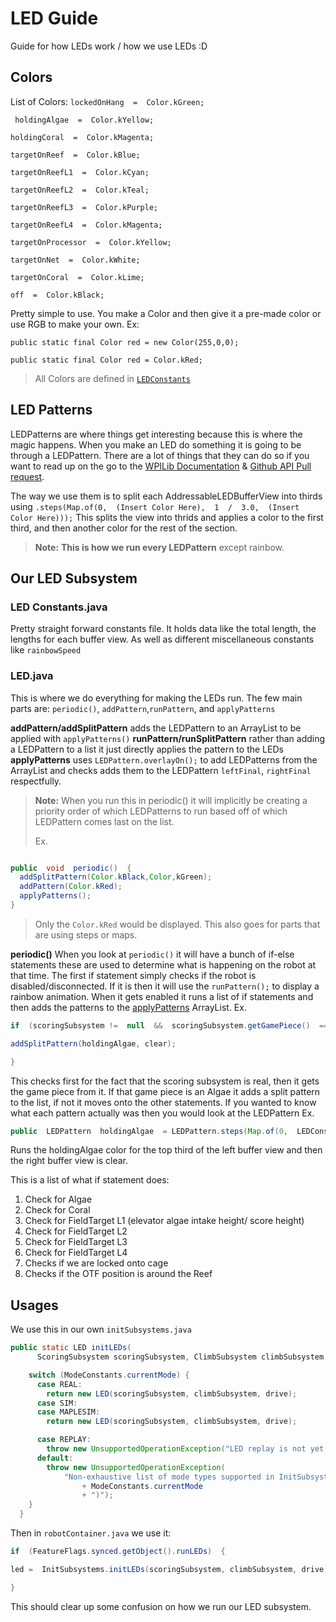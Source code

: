 # LED Guide
Guide for how LEDs work / how we use LEDs :D
## Colors

List of Colors:
``lockedOnHang  =  Color.kGreen;``

`` holdingAlgae  =  Color.kYellow;``

``holdingCoral  =  Color.kMagenta;``

 ``targetOnReef  =  Color.kBlue;``

``targetOnReefL1  =  Color.kCyan;``

``targetOnReefL2  =  Color.kTeal;``

``targetOnReefL3  =  Color.kPurple;``

``targetOnReefL4  =  Color.kMagenta;``

``targetOnProcessor  =  Color.kYellow;``

``targetOnNet  =  Color.kWhite;``

``targetOnCoral  =  Color.kLime;``

``off  =  Color.kBlack;``

Pretty simple to use. You make a Color and then give it a pre-made color or use RGB to make your own.
Ex:

``public static final Color red = new Color(255,0,0);``

``public static final Color red = Color.kRed;``



>All Colors are defined in [``LEDConstants``](#our-led-subsystem)
## LED Patterns
LEDPatterns are where things get interesting because this is where the magic happens. When you make an LED do something it is going to be through a LEDPattern. There are a lot of things that they can do so if you want to read up on the go to the [WPILib Documentation](https://docs.wpilib.org/en/stable/docs/software/hardware-apis/misc/addressable-leds.html) & [Github API Pull request](https://github.com/wpilibsuite/allwpilib/pull/6344).

The way we use them is to split each AddressableLEDBufferView into thirds using ``.steps(Map.of(0,  (Insert Color Here),  1  /  3.0,  (Insert Color Here)));`` This splits the view into thrids and applies a color to the first third, and then another color for the rest of the section.
> **Note:** **This is how we run every LEDPattern** except rainbow.

## Our LED Subsystem


### LED Constants.java

Pretty straight forward constants file. It holds data like the total length, the lengths for each buffer view. As well as different miscellaneous constants like ``rainbowSpeed``

### LED.java

This is where we do everything for making the LEDs run. The few main parts are: ``periodic()``, ``addPattern``,``runPattern``, and ``applyPatterns``



**addPattern/addSplitPattern**
   adds the LEDPattern to an ArrayList to be applied with ``applyPatterns()``
**runPattern/runSplitPattern**
  rather than adding a LEDPattern to a list it just directly applies the pattern to the LEDs
**applyPatterns**
  uses  ``LEDPattern.overlayOn();``  to add LEDPatterns from the ArrayList and checks adds them to the LEDPattern ``leftFinal``, ``rightFinal`` respectfully.
> **Note:** When you run this in periodic() it will implicitly be creating a priority order of which LEDPatterns to run based off of which LEDPattern comes last on the list.
>
>Ex.
```java @Override

public  void  periodic()  {
  addSplitPattern(Color.kBlack,Color,kGreen);
  addPattern(Color.kRed);
  applyPatterns();
}
```
>Only the ``Color.kRed`` would be displayed. This also goes for parts that are using steps or maps.

**periodic()**
When you look at ``periodic()`` it will have a bunch of if-else statements these are used to determine what is happening on the robot at that time.
The first if statement simply checks if the robot is disabled/disconnected. If it is then it will use the ``runPattern();`` to display a rainbow animation. When it gets enabled it runs a list of if statements and then adds the patterns to the [applyPatterns](#applypattern) ArrayList.
Ex.
```java
if  (scoringSubsystem !=  null  &&  scoringSubsystem.getGamePiece()  ==  GamePiece.Algae)  {

addSplitPattern(holdingAlgae, clear);

}
```
This checks first for the fact that the scoring subsystem is real, then it gets the game piece from it. If that game piece is an Algae it adds a split pattern to the list, if not it moves onto the other statements. If you wanted to know what each pattern actually was then you would look at the LEDPattern
Ex.
```java
public  LEDPattern  holdingAlgae  = LEDPattern.steps(Map.of(0,  LEDConstants.holdingAlgae,  1  /  3.0, LEDConstants.off));
```
Runs the holdingAlgae color for the top third of the left buffer view and then the right buffer view is clear.

This is a list of what if statement does:
1. Check for Algae
2. Check for Coral
3. Check for FieldTarget L1 (elevator algae intake height/ score height)
4. Check for FieldTarget L2
5. Check for FieldTarget L3
6. Check for FieldTarget L4
7. Checks if we are locked onto cage
8. Checks if the OTF position is around the Reef


## Usages
We use this in our own ``initSubsystems.java``
```java
public static LED initLEDs(
      ScoringSubsystem scoringSubsystem, ClimbSubsystem climbSubsystem, Drive drive) {

    switch (ModeConstants.currentMode) {
      case REAL:
        return new LED(scoringSubsystem, climbSubsystem, drive);
      case SIM:
      case MAPLESIM:
        return new LED(scoringSubsystem, climbSubsystem, drive);

      case REPLAY:
        throw new UnsupportedOperationException("LED replay is not yet implemented.");
      default:
        throw new UnsupportedOperationException(
            "Non-exhaustive list of mode types supported in InitSubsystems (got "
                + ModeConstants.currentMode
                + ")");
    }
  }
```
Then in ``robotContainer.java`` we use it:
```java
if  (FeatureFlags.synced.getObject().runLEDs)  {

led =  InitSubsystems.initLEDs(scoringSubsystem, climbSubsystem, drive);

}
```
This should clear up some confusion on how we run our LED subsystem.
